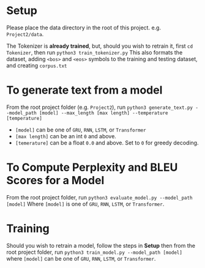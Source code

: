 # Setup
Please place the data directory in the root of this project. e.g. `Project2/data`.

The Tokenizer is **already trained**, but, should you wish to retrain it, first `cd Tokenizer`, then run `python3 train_tokenizer.py`
This also formats the dataset, adding `<bos>` and `<eos>` symbols to the training and testing dataset, and creating `corpus.txt`

# To generate text from a model
From the root project folder (e.g. `Project2`), run `python3 generate_text.py --model_path [model] --max_length [max length] --temperature [temperature]`

- `[model]` can be one of `GRU`, `RNN`, `LSTM`, or `Transformer`
- `[max length]` can be an int `0` and above.
- `[temerature]` can be a float `0.0` and above. Set to `0` for greedy decoding.

# To Compute Perplexity and BLEU Scores for a Model
From the root project folder, run `python3 evaluate_model.py --model_path [model]` Where `[model]` is one of `GRU`, `RNN`, `LSTM`, or `Transformer`.

# Training
Should you wish to retrain a model, follow the steps in **Setup** then from the root project folder, run `python3 train_model.py --model_path [model]` where `[model]` can be one of `GRU`, `RNN`, `LSTM`, or `Transformer`.     
